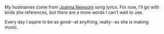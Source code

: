My hostnames come from [Joanna
Newsom](https://en.wikipedia.org/wiki/Joanna_Newsom) song lyrics. For now, I'll
go with birds she references, but there are a more words I can't wait to use.

Every day I aspire to be as good--at anything, really--as she is making music.
